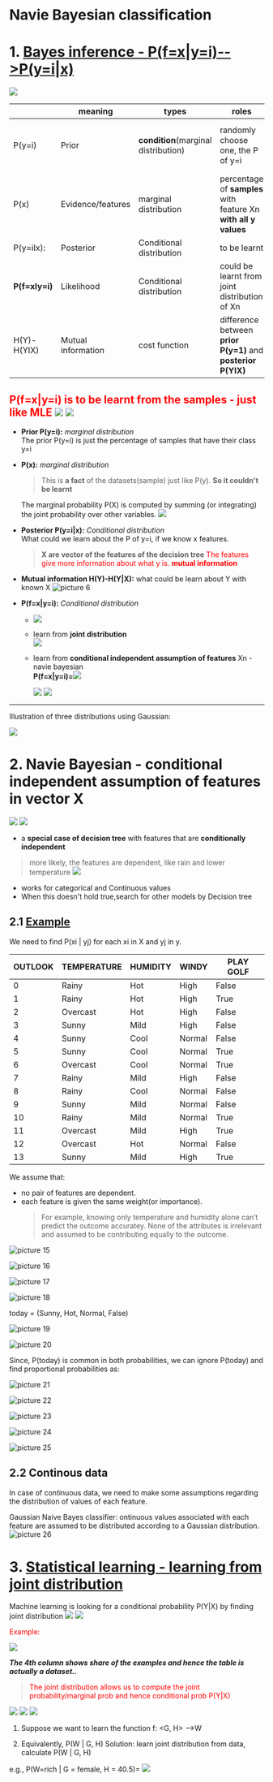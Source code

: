 # Navie Bayesian classification


# 1. [Bayes inference - P(f=x|y=i)-->P(y=i|x)](https://github.com/yz599/2020_2/blob/master/2020/Notes_concepts/1_1_Bayes_inference.md)

![](.1_Navive_Bayesian_classification_images/aa12d115.png)


|   |meaning   |types   |roles   |   |
|---|---|---|---|---|
|P(y=i)  |  Prior |**condition**(marginal distribution)| randomly choose one, the P of y=i    | **a fact** of the datasets(sample)- percentage of **samples** that have their class y=i|
|P(x)|  Evidence/features|marginal distribution  |percentage of **samples** with feature Xn **with all y values** |**a fact** of the datasets(sample)  |
|P(y=iIx):|Posterior | Conditional distribution  | to be learnt  |**from Below**   |
|**P(f=xIy=i)**|Likelihood   |Conditional distribution   |could be learnt from joint distribution of Xn|![](.1_Navive_Bayesian_classification_images/46759a72.png)  |
|H(Y)-H(YIX)   |Mutual information |cost function |difference between **prior P(y=1)** and **posterior P(YIX)**  |what could be learn about Y with known X   |

**<font color='red'>P(f=x|y=i) is to be learnt from the samples - just like MLE**</font>
![](.1_Navive_Bayesian_classification_images/f685ddae.png)
![](.1_Navive_Bayesian_classification_images/dbdb4403.png)
---
- **Prior P(y=i):** _marginal distribution_  
The prior P(y=i) is just the percentage of samples that have their class y=i  

- **P(x):** _marginal distribution_   
  > This is **a fact** of the datasets(sample) just like P(y). **So it couldn't be learnt**  

  The marginal probability P(X) is computed by summing (or integrating) the joint probability over other variables.
![](https://miro.medium.com/max/1400/1*l_fRRvAVcm6ueQ8STOhxUA.jpeg)
- **Posterior P(y=i|x):** _Conditional distribution_   
 What could we learn about the P of y=i, if we know x features.
  >**X are vector of the features of the decision tree**
  > <font color='red'>The features give more information about what y is. **mutual information**</font>

- **Mutual information H(Y)-H(Y|X):** what could be learn about Y with known X
![picture 6](../../../images/6dec0f6bc2b928592139cbc8322e8dd750165502e8487c2213c99552228a0529.png) 

- **P(f=x|y=i):** _Conditional distribution_  

  - ![](../.ML_probability_images/aa828c33.png)  
  - learn from **joint distribution**  
  ![](.1_Navive_Bayesian_classification_images/dbdb4403.png)
  - learn from **conditional independent assumption of features** Xn - navie bayesian  
     **P(f=x|y=i)=**![](.1_Navive_Bayesian_classification_images/067e8a39.png)
     
    ![](../.ML_probability_images/aa828c33.png)  ![](../.ML_probability_images/39d89963.png)
---
Illustration of three distributions using Gaussian:

![](../.1_1_Bayes_inference_images/3e33fe87.png)

# 2. Navie Bayesian - conditional independent assumption of features in vector X
![](.1_Navive_Bayesian_classification_images/f685ddae.png)
![](.1_Navive_Bayesian_classification_images/a9cae11f.png)

- a **special case of decision tree** with features that are **conditionally independent**
> more likely, the features are dependent, like rain and lower temperature
>![](.1_Navive_Bayesian_classification_images/02f6b36e.png)
- works for categorical and Continuous values
- When this doesn't hold true,search for other models by Decision tree

## 2.1 [Example](https://www.geeksforgeeks.org/naive-bayes-classifiers/)  

We need to find P(xi | yj) for each xi in X and yj in y.

|OUTLOOK|	TEMPERATURE|	HUMIDITY|	WINDY|	PLAY GOLF|
|---|---|---|---|---|
|0|	Rainy	|Hot|	High|	False|	No|
|1|	Rainy	|Hot|	High|	True|	No|
|2	|Overcast|	Hot|	High|	False	|Yes|
|3|	Sunny	|Mild|	High|	False	|Yes|
|4	|Sunny|	Cool|	Normal|	False	|Yes|
|5	|Sunny|	Cool|	Normal|	True	|No|
|6	|Overcast|	Cool|	Normal|	True|	Yes|
|7	|Rainy|	Mild|	High|	False	|No|
|8	|Rainy	|Cool|	Normal|	False|	Yes|
|9	|Sunny|	Mild|	Normal|	False	|Yes|
|10|	Rainy|	Mild|	Normal|	True|	Yes|
|11|	Overcast|	Mild|	High	|True|	Yes|
|12|	Overcast|	Hot|	Normal|	False	|Yes|
|13|Sunny	|Mild|	High	|True|	No|



We assume that:
- no pair of features are dependent. 
- each feature is given the same weight(or importance).   
  >For example, knowing only temperature and humidity alone can’t predict the outcome accuratey. None of the attributes is irrelevant and assumed to be contributing equally to the outcome.

![picture 15](../../../images/35908e21bb55dbb585e90b97cd49691dc0b4a62e807c7c516fefd45f6666f6f5.png)  

![picture 16](../../../images/64f17574ac53fae49e5e289bcd1c012710a6cc3be44c3be3e6fdbda0c69e6a57.png)  

![picture 17](../../../images/e70bbca79a6e5b1ad949062dca99b976a7c5b82a1653bca8eb6b277ca360ca4a.png)  

![picture 18](../../../images/aa009887a834b3adfcae68ea62f08c5f069eacdaf9e972a4a84435d0cb6dde08.png)  


today = (Sunny, Hot, Normal, False)

![picture 19](../../../images/f1623a052334f7ab63348df0cbcbc919a3cdce082ea75b6f526636c3e76d18cd.png)  

![picture 20](../../../images/145ebdeb971fb00540c52c47eb28242423f8d7da672802117be519b49977555f.png)  

Since, P(today) is common in both probabilities, we can ignore P(today) and find proportional probabilities as:

![picture 21](../../../images/7b13846c10b7d2639e711ddd204c8b012ff6364952dec14ba56fc3bd32944a4f.png)  

![picture 22](../../../images/c4b451005985854b889862abe77e8ae62de875292e62de5be68a116c0e98fd36.png)  

![picture 23](../../../images/e85d45ce101418f4af4d58096751c1b40f873915ec175fd9ef8859be2a6d723c.png)  

![picture 24](../../../images/34f72f43e03908a676407f011b1286d834937ceb83893cb00b8dd262e63655c5.png)  

![picture 25](../../../images/6e014620823789722c5f10d8dfd588c410a6b9ae99755f45982e503b23143bef.png)  

## 2.2 Continous data

In case of continuous data, we need to make some assumptions regarding the distribution of values of each feature.

Gaussian Naive Bayes classifier: ontinuous values associated with each feature are assumed to be distributed according to a Gaussian distribution.
![picture 26](../../../images/3be308c5f64f2734c864f9412d4468957e5d74ab4db5016ec33e99651fb41db8.png)  


# 3. [Statistical learning - learning from joint distribution](https://github.com/yz599/2020_2/blob/master/2020/CMU/ML_probability.md)
Machine learning is looking for a conditional probability P(Y|X) by finding joint distribution
![](.ML_probability_images/aa828c33.png)
![](.ML_probability_images/39d89963.png)

<font color='red'>Example:</font>  

![](../.ML_probability_images/f8fbc047.png)  

_**The 4th column shows share of the examples and hence the table is actually a dataset..**_

> <font color='red'>The joint distribution allows us to compute the joint probability/marginal prob and hence conditional prob P(Y|X)</font> 

![](../.ML_probability_images/0197a561.png)
![](../.ML_probability_images/d18220df.png)
![](../.ML_probability_images/5e005ff3.png)


1.	Suppose we want to learn the function f: <G, H> —>W

2.	Equivalently, P(W | G, H)   Solution: learn joint distribution from data, calculate P(W | G, H)   

e.g., P(W=rich | G = female, H = 40.5)= ![](../.ML_probability_images/8da29a62.png)
